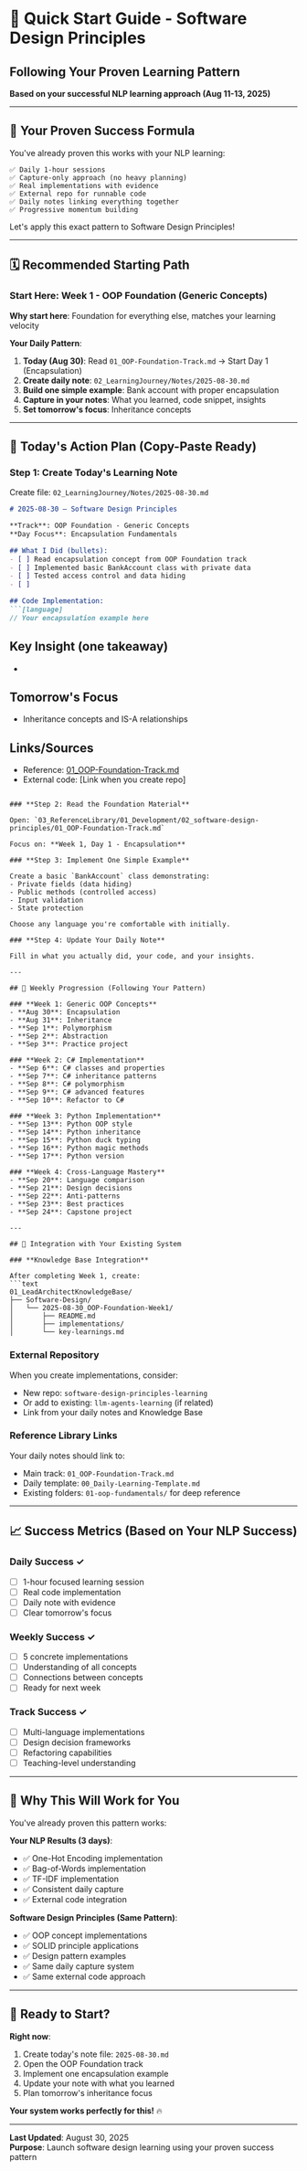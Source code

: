 # 🚀 Quick Start Guide - Software Design Principles

## Following Your Proven Learning Pattern

**Based on your successful NLP learning approach (Aug 11-13, 2025)**

---

## 🎯 Your Proven Success Formula

You've already proven this works with your NLP learning:

```text
✅ Daily 1-hour sessions
✅ Capture-only approach (no heavy planning)
✅ Real implementations with evidence
✅ External repo for runnable code
✅ Daily notes linking everything together
✅ Progressive momentum building
```

Let's apply this exact pattern to Software Design Principles!

---

## 🗓️ Recommended Starting Path

### **Start Here: Week 1 - OOP Foundation (Generic Concepts)**

**Why start here**: Foundation for everything else, matches your learning velocity

**Your Daily Pattern**:

1. **Today (Aug 30)**: Read `01_OOP-Foundation-Track.md` → Start Day 1 (Encapsulation)
2. **Create daily note**: `02_LearningJourney/Notes/2025-08-30.md`
3. **Build one simple example**: Bank account with proper encapsulation
4. **Capture in your notes**: What you learned, code snippet, insights
5. **Set tomorrow's focus**: Inheritance concepts

---

## 📝 Today's Action Plan (Copy-Paste Ready)

### **Step 1: Create Today's Learning Note**

Create file: `02_LearningJourney/Notes/2025-08-30.md`

```markdown
# 2025-08-30 — Software Design Principles

**Track**: OOP Foundation - Generic Concepts
**Day Focus**: Encapsulation Fundamentals

## What I Did (bullets):
- [ ] Read encapsulation concept from OOP Foundation track
- [ ] Implemented basic BankAccount class with private data
- [ ] Tested access control and data hiding
- [ ] 

## Code Implementation:
```[language]
// Your encapsulation example here
```

## Key Insight (one takeaway)

-

## Tomorrow's Focus

- Inheritance concepts and IS-A relationships

## Links/Sources

- Reference: [01_OOP-Foundation-Track.md](../../03_ReferenceLibrary/01_Development/02_software-design-principles/01_OOP-Foundation-Track.md)
- External code: [Link when you create repo]

```

### **Step 2: Read the Foundation Material**

Open: `03_ReferenceLibrary/01_Development/02_software-design-principles/01_OOP-Foundation-Track.md`

Focus on: **Week 1, Day 1 - Encapsulation**

### **Step 3: Implement One Simple Example**

Create a basic `BankAccount` class demonstrating:
- Private fields (data hiding)
- Public methods (controlled access)
- Input validation
- State protection

Choose any language you're comfortable with initially.

### **Step 4: Update Your Daily Note**

Fill in what you actually did, your code, and your insights.

---

## 🎯 Weekly Progression (Following Your Pattern)

### **Week 1: Generic OOP Concepts**
- **Aug 30**: Encapsulation
- **Aug 31**: Inheritance  
- **Sep 1**: Polymorphism
- **Sep 2**: Abstraction
- **Sep 3**: Practice project

### **Week 2: C# Implementation**
- **Sep 6**: C# classes and properties
- **Sep 7**: C# inheritance patterns
- **Sep 8**: C# polymorphism
- **Sep 9**: C# advanced features
- **Sep 10**: Refactor to C#

### **Week 3: Python Implementation**
- **Sep 13**: Python OOP style
- **Sep 14**: Python inheritance
- **Sep 15**: Python duck typing
- **Sep 16**: Python magic methods
- **Sep 17**: Python version

### **Week 4: Cross-Language Mastery**
- **Sep 20**: Language comparison
- **Sep 21**: Design decisions
- **Sep 22**: Anti-patterns
- **Sep 23**: Best practices
- **Sep 24**: Capstone project

---

## 🔗 Integration with Your Existing System

### **Knowledge Base Integration**

After completing Week 1, create:
```text
01_LeadArchitectKnowledgeBase/
├── Software-Design/
│   └── 2025-08-30_OOP-Foundation-Week1/
│       ├── README.md
│       ├── implementations/
│       └── key-learnings.md
```

### **External Repository**

When you create implementations, consider:

- New repo: `software-design-principles-learning`
- Or add to existing: `llm-agents-learning` (if related)
- Link from your daily notes and Knowledge Base

### **Reference Library Links**

Your daily notes should link to:

- Main track: `01_OOP-Foundation-Track.md`
- Daily template: `00_Daily-Learning-Template.md`  
- Existing folders: `01-oop-fundamentals/` for deep reference

---

## 📈 Success Metrics (Based on Your NLP Success)

### **Daily Success** ✓

- [ ] 1-hour focused learning session
- [ ] Real code implementation
- [ ] Daily note with evidence
- [ ] Clear tomorrow's focus

### **Weekly Success** ✓  

- [ ] 5 concrete implementations
- [ ] Understanding of all concepts
- [ ] Connections between concepts
- [ ] Ready for next week

### **Track Success** ✓

- [ ] Multi-language implementations
- [ ] Design decision frameworks
- [ ] Refactoring capabilities
- [ ] Teaching-level understanding

---

## 🎯 Why This Will Work for You

You've already proven this pattern works:

**Your NLP Results (3 days)**:

- ✅ One-Hot Encoding implementation
- ✅ Bag-of-Words implementation  
- ✅ TF-IDF implementation
- ✅ Consistent daily capture
- ✅ External code integration

**Software Design Principles (Same Pattern)**:

- ✅ OOP concept implementations
- ✅ SOLID principle applications
- ✅ Design pattern examples
- ✅ Same daily capture system
- ✅ Same external code approach

---

## 🚀 Ready to Start?

**Right now**:

1. Create today's note file: `2025-08-30.md`
2. Open the OOP Foundation track
3. Implement one encapsulation example
4. Update your note with what you learned
5. Plan tomorrow's inheritance focus

**Your system works perfectly for this!** 🔥

---

**Last Updated**: August 30, 2025  
**Purpose**: Launch software design learning using your proven success pattern
